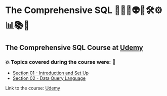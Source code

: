 # The Comprehensive SQL 🧑🏻‍💻👽🤖🛠️⚙️📊📚🎲
## The Comprehensive SQL Course at [Udemy](https://www.udemy.com/course/the-comprehensive-sql-course/)
### 💥 Topics covered during the course were: 🚀
- [Section 01 - Introduction and Set Up](https://github.com/romulovieira777/The_Comprehensive_SQL_Course_New/tree/main/Section_01_Introduction_and_Set_Up)
- [Section 02 - Data Query Language](https://github.com/romulovieira777/The_Comprehensive_SQL_Course_New/tree/main/Section_02_Data_Query_Language)

Link to the course: [Udemy](https://www.udemy.com/course/the-comprehensive-sql-course/)

